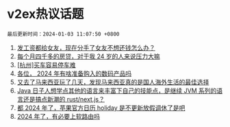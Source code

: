 # v2ex热议话题

`最后更新时间：2024-01-03 11:07:50 +0800`

1. [发工资都给女友，现在分手了女友不想还钱怎么办？](https://www.v2ex.com/t/1005356)
1. [每个月四千多的房贷，对于我 24 岁的人来说压力大嘛](https://www.v2ex.com/t/1005153)
1. [[杭州]买车容易停车难](https://www.v2ex.com/t/1005156)
1. [各位， 2024 年有啥准备购入的数码产品吗](https://www.v2ex.com/t/1005346)
1. [又去了马来西亚玩了几天，发现马来西亚真的是国人海外生活的最佳选择](https://www.v2ex.com/t/1005249)
1. [Java 日子人想学点其他的语言来丰富下自己的技能点，是继续 JVM 系列的语言还是搞点新潮的 rust/next.js？](https://www.v2ex.com/t/1005197)
1. [都 2024 年了，苹果官方日历 holiday 是不更新放假调休了是吧](https://www.v2ex.com/t/1005101)
1. [2024 年了，有必要上软路由吗](https://www.v2ex.com/t/1005335)

